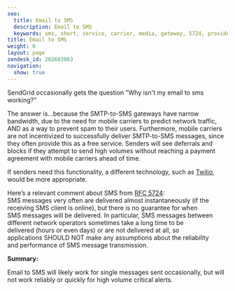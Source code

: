 ```yaml
---
seo:
  title: Email to SMS
  description: Email to SMS
  keywords: sms, short, service, carrier, media, gateway, 5724, provider, vtext, message, text, txt
title: Email to SMS
weight: 0
layout: page
zendesk_id: 202603863
navigation:
  show: true
---
```


SendGrid occasionally gets the question "Why isn't my email to sms working?"

The answer is...because the SMTP-to-SMS gateways have narrow bandwidth, due to the need for mobile carriers to predict network traffic, AND as a way to prevent spam to their users. Furthermore, mobile carriers are not incentivized to successfully deliver SMTP-to-SMS messages, since they often provide this as a free service. Senders will see deferrals and blocks if they attempt to send high volumes without reaching a payment agreement with mobile carriers ahead of time. 

If senders need this functionality, a different technology, such as  [Twilio](http://www.twilio.com/sms), would be more appropriate. 

Here’s a relevant comment about SMS from  [RFC 5724](http://www.ietf.org/rfc/rfc5724.txt):  
  SMS messages very often are delivered almost instantaneously (if the  
  receiving SMS client is online), but there is no guarantee for when  
  SMS messages will be delivered.  In particular, SMS messages between  
  different network operators sometimes take a long time to be  
  delivered (hours or even days) or are not delivered at all, so  
  applications SHOULD NOT make any assumptions about the reliability  
  and performance of SMS message transmission.

**Summary:**

Email to SMS will likely work for single messages sent occasionally, but will not work reliably or quickly for high volume critical alerts.

 

